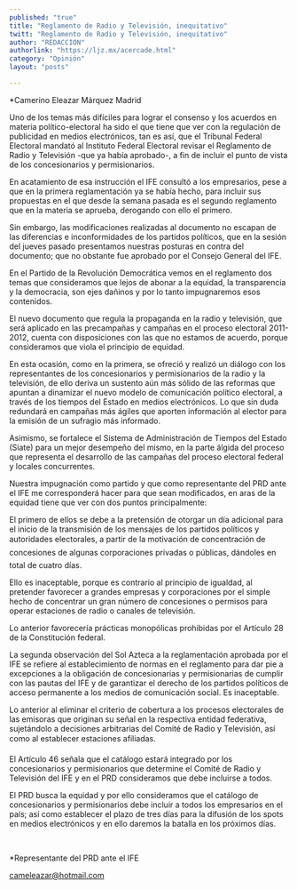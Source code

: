 ```yaml
---
published: "true"
title: "Reglamento de Radio y Televisión, inequitativo"
twitt: "Reglamento de Radio y Televisión, inequitativo"
author: "REDACCION"
authorlink: "https://ljz.mx/acercade.html"
category: "Opinión"
layout: "posts"

---
```



  *Camerino Eleazar Márquez Madrid



  Uno de los temas más difíciles para lograr el consenso y los acuerdos en materia político-electoral ha sido el que tiene que ver con la regulación de publicidad en medios electrónicos, tan es así, que el Tribunal Federal Electoral mandató al Instituto Federal Electoral revisar el Reglamento de Radio y Televisión -que ya había aprobado-, a fin de incluir el punto de vista de los concesionarios y permisionarios.



  En acatamiento de esa instrucción el IFE consultó a los empresarios, pese a que en la primera reglamentación ya se había hecho, para incluir sus propuestas en el que desde la semana pasada es el segundo reglamento que en la materia se aprueba, derogando con ello el primero.



  Sin embargo, las modificaciones realizadas al documento no escapan de las diferencias e inconformidades de los partidos políticos, que en la sesión del jueves pasado presentamos nuestras posturas en contra del documento; que no obstante fue aprobado por el Consejo General del IFE.



  En el Partido de la Revolución Democrática vemos en el reglamento dos temas que consideramos que lejos de abonar a la equidad, la transparencia y la democracia, son ejes dañinos y por lo tanto impugnaremos esos contenidos.



  El nuevo documento que regula la propaganda en la radio y televisión, que será aplicado en las precampañas y campañas en el proceso electoral 2011-2012, cuenta con disposiciones con las que no estamos de acuerdo, porque consideramos que viola el principio de equidad.



  En esta ocasión, como en la primera, se ofreció y realizó un diálogo con los representantes de los concesionarios y permisionarios de la radio y la televisión, de ello deriva un sustento aún más sólido de las reformas que apuntan a dinamizar el nuevo modelo de comunicación político electoral, a través de los tiempos del Estado en medios electrónicos. Lo que sin duda redundará en campañas más ágiles que aporten información al elector para la emisión de un sufragio más informado.



  Asimismo, se fortalece el Sistema de Administración de Tiempos del Estado (Siate) para un mejor desempeño del mismo, en la parte álgida del proceso que representa el desarrollo de las campañas del proceso electoral federal y locales concurrentes.



  Nuestra impugnación como partido y que como representante del PRD ante el IFE me corresponderá hacer para que sean modificados, en aras de la equidad tiene que ver con dos puntos principalmente:



  El primero de ellos se debe a la pretensión de otorgar un día adicional para el inicio de la transmisión de los mensajes de los partidos políticos y autoridades electorales, a partir de la motivación de concentración de concesiones de algunas corporaciones privadas o públicas, dándoles en total de cuatro días.



  Ello es inaceptable, porque es contrario al principio de igualdad, al pretender favorecer a grandes empresas y corporaciones por el simple hecho de concentrar un gran número de concesiones o permisos para operar estaciones de radio o canales de televisión.



  Lo anterior favorecería prácticas monopólicas prohibidas por el Artículo 28 de la Constitución federal.



  La segunda observación del Sol Azteca a la reglamentación aprobada por el IFE se refiere al establecimiento de normas en el reglamento para dar pie a excepciones a la obligación de concesionarias y permisionarias de cumplir con las pautas del IFE y de garantizar el derecho de los partidos políticos de acceso permanente a los medios de comunicación social. Es inaceptable.



  Lo anterior al eliminar el criterio de cobertura a los procesos electorales de las emisoras que originan su señal en la respectiva entidad federativa, sujetándolo a decisiones arbitrarias del Comité de Radio y Televisión, así como al establecer estaciones afiliadas.



  El Artículo 46 señala que el catálogo estará integrado por los concesionarios y permisionarios que determine el Comité de Radio y Televisión del IFE y en el PRD consideramos que debe incluirse a todos.



  El PRD busca la equidad y por ello consideramos que el catálogo de concesionarios y permisionarios debe incluir a todos los empresarios en el país; así como establecer el plazo de tres días para la difusión de los spots en medios electrónicos y en ello daremos la batalla en los próximos días.



   



  *Representante del PRD ante el IFE



  cameleazar@hotmail.com

